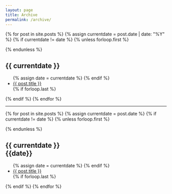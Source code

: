 ```yaml
---
layout: page
title: Archive
permalink: /archive/
---
```


{% for post in site.posts %}
  {% assign currentdate = post.date | date: "%Y" %}
  {% if currentdate != date %}
    {% unless forloop.first %}
</ul>
    {% endunless %}
<h2 id="y{{post.date | date: "%Y"}}">{{ currentdate }}</h2>
<ul>
    {% assign date = currentdate %}
  {% endif %}
<li><a href="{{ post.url }}">{{ post.title }}</a></li>
  {% if forloop.last %}</ul>{% endif %}
{% endfor %}

- - -

{% for post in site.posts %}
  {% assign currentdate = post.date %}
  {% if currentdate != date %}
    {% unless forloop.first %}
</ul>
    {% endunless %}
<h2 id="y{{post.date | date: "%Y"}}">{{ currentdate  }} <br> {{date}}</h2>
<ul>
    {% assign date = currentdate %}
  {% endif %}
<li><a href="{{ post.url }}">{{ post.title }}</a></li>
  {% if forloop.last %}
</ul>
  {% endif %}
{% endfor %}
